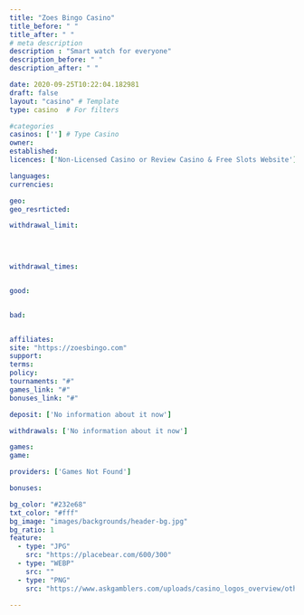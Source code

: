 ```yaml
---
title: "Zoes Bingo Casino"
title_before: " "
title_after: " " 
# meta description
description : "Smart watch for everyone"
description_before: " "
description_after: " " 

date: 2020-09-25T10:22:04.182981
draft: false
layout: "casino" # Template
type: casino  # For filters

#categories
casinos: [''] # Type Casino
owner: 
established: 
licences: ['Non-Licensed Casino or Review Casino & Free Slots Website']

languages: 
currencies: 

geo: 
geo_resrticted: 

withdrawal_limit:

  
  

withdrawal_times:


good:


bad:


affiliates: 
site: "https://zoesbingo.com"
support: 
terms:
policy:
tournaments: "#"
games_link: "#"
bonuses_link: "#"

deposit: ['No information about it now']

withdrawals: ['No information about it now']

games: 
game:

providers: ['Games Not Found']

bonuses:

bg_color: "#232e68"
txt_color: "#fff"
bg_image: "images/backgrounds/header-bg.jpg"
bg_ratio: 1
feature:
  - type: "JPG"
    src: "https://placebear.com/600/300"   
  - type: "WEBP"
    src: ""
  - type: "PNG"
    src: "https://www.askgamblers.com/uploads/casino_logos_overview/other/5c/3b/8d/5064c42906e723911f490b5bfa6e8a874e/casino-euro-3.png"

---
```


